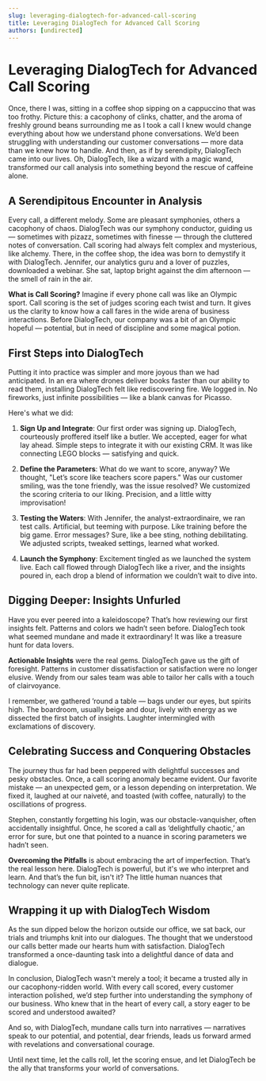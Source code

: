 ```yaml
---
slug: leveraging-dialogtech-for-advanced-call-scoring
title: Leveraging DialogTech for Advanced Call Scoring
authors: [undirected]
---
```



# Leveraging DialogTech for Advanced Call Scoring

Once, there I was, sitting in a coffee shop sipping on a cappuccino that was too frothy. Picture this: a cacophony of clinks, chatter, and the aroma of freshly ground beans surrounding me as I took a call I knew would change everything about how we understand phone conversations. We’d been struggling with understanding our customer conversations — more data than we knew how to handle. And then, as if by serendipity, DialogTech came into our lives. Oh, DialogTech, like a wizard with a magic wand, transformed our call analysis into something beyond the rescue of caffeine alone.

## A Serendipitous Encounter in Analysis

Every call, a different melody. Some are pleasant symphonies, others a cacophony of chaos. DialogTech was our symphony conductor, guiding us — sometimes with pizazz, sometimes with finesse — through the cluttered notes of conversation. Call scoring had always felt complex and mysterious, like alchemy. There, in the coffee shop, the idea was born to demystify it with DialogTech. Jennifer, our analytics guru and a lover of puzzles, downloaded a webinar. She sat, laptop bright against the dim afternoon — the smell of rain in the air.

**What is Call Scoring?** Imagine if every phone call was like an Olympic sport. Call scoring is the set of judges scoring each twist and turn. It gives us the clarity to know how a call fares in the wide arena of business interactions. Before DialogTech, our company was a bit of an Olympic hopeful — potential, but in need of discipline and some magical potion.

## First Steps into DialogTech

Putting it into practice was simpler and more joyous than we had anticipated. In an era where drones deliver books faster than our ability to read them, installing DialogTech felt like rediscovering fire. We logged in. No fireworks, just infinite possibilities — like a blank canvas for Picasso.

Here's what we did:

1. **Sign Up and Integrate**: Our first order was signing up. DialogTech, courteously proffered itself like a butler. We accepted, eager for what lay ahead. Simple steps to integrate it with our existing CRM. It was like connecting LEGO blocks — satisfying and quick.

2. **Define the Parameters**: What do we want to score, anyway? We thought, "Let’s score like teachers score papers." Was our customer smiling, was the tone friendly, was the issue resolved? We customized the scoring criteria to our liking. Precision, and a little witty improvisation!

3. **Testing the Waters**: With Jennifer, the analyst-extraordinaire, we ran test calls. Artificial, but teeming with purpose. Like training before the big game. Error messages? Sure, like a bee sting, nothing debilitating. We adjusted scripts, tweaked settings, learned what worked.

4. **Launch the Symphony**: Excitement tingled as we launched the system live. Each call flowed through DialogTech like a river, and the insights poured in, each drop a blend of information we couldn’t wait to dive into.

## Digging Deeper: Insights Unfurled

Have you ever peered into a kaleidoscope? That’s how reviewing our first insights felt. Patterns and colors we hadn’t seen before. DialogTech took what seemed mundane and made it extraordinary! It was like a treasure hunt for data lovers.

**Actionable Insights** were the real gems. DialogTech gave us the gift of foresight. Patterns in customer dissatisfaction or satisfaction were no longer elusive. Wendy from our sales team was able to tailor her calls with a touch of clairvoyance.

I remember, we gathered ’round a table — bags under our eyes, but spirits high. The boardroom, usually beige and dour, lively with energy as we dissected the first batch of insights. Laughter intermingled with exclamations of discovery. 

## Celebrating Success and Conquering Obstacles

The journey thus far had been peppered with delightful successes and pesky obstacles. Once, a call scoring anomaly became evident. Our favorite mistake — an unexpected gem, or a lesson depending on interpretation. We fixed it, laughed at our naiveté, and toasted (with coffee, naturally) to the oscillations of progress.

Stephen, constantly forgetting his login, was our obstacle-vanquisher, often accidentally insightful. Once, he scored a call as ‘delightfully chaotic,’ an error for sure, but one that pointed to a nuance in scoring parameters we hadn’t seen.

**Overcoming the Pitfalls** is about embracing the art of imperfection. That’s the real lesson here. DialogTech is powerful, but it's we who interpret and learn. And that’s the fun bit, isn't it? The little human nuances that technology can never quite replicate.

## Wrapping it up with DialogTech Wisdom

As the sun dipped below the horizon outside our office, we sat back, our trials and triumphs knit into our dialogues. The thought that we understood our calls better made our hearts hum with satisfaction. DialogTech transformed a once-daunting task into a delightful dance of data and dialogue.

In conclusion, DialogTech wasn't merely a tool; it became a trusted ally in our cacophony-ridden world. With every call scored, every customer interaction polished, we’d step further into understanding the symphony of our business. Who knew that in the heart of every call, a story eager to be scored and understood awaited?

And so, with DialogTech, mundane calls turn into narratives — narratives speak to our potential, and potential, dear friends, leads us forward armed with revelations and conversational courage.

Until next time, let the calls roll, let the scoring ensue, and let DialogTech be the ally that transforms your world of conversations.
